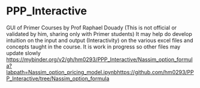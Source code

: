 # PPP_Interactive
GUI of Primer Courses by Prof Raphael Douady (This is not official or validated by him, sharing only with Primer students) 
It may help do develop intuition on the input and output (Interactivity) on the various excel files and concepts taught in the course.
It is work in progress so other files may update slowly
https://mybinder.org/v2/gh/hm0293/PPP_Interactive/Nassim_option_formula?labpath=Nassim_option_pricing_model.ipynbhttps://github.com/hm0293/PPP_Interactive/tree/Nassim_option_formula
